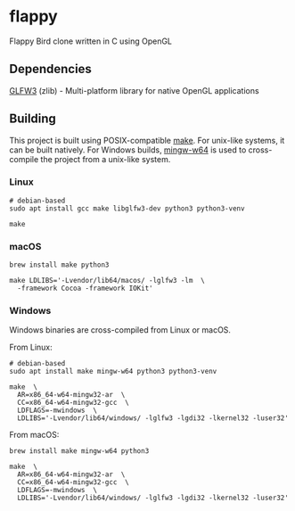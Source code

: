 # flappy
Flappy Bird clone written in C using OpenGL

## Dependencies
[GLFW3](https://www.glfw.org/) (zlib) - Multi-platform library for native OpenGL applications  

## Building
This project is built using POSIX-compatible [make](https://pubs.opengroup.org/onlinepubs/009695399/utilities/make.html).
For unix-like systems, it can be built natively.
For Windows builds, [mingw-w64](http://mingw-w64.org/doku.php) is used to cross-compile the project from a unix-like system.

### Linux
```
# debian-based
sudo apt install gcc make libglfw3-dev python3 python3-venv

make
```

### macOS
```
brew install make python3

make LDLIBS='-Lvendor/lib64/macos/ -lglfw3 -lm  \
  -framework Cocoa -framework IOKit'
```

### Windows
Windows binaries are cross-compiled from Linux or macOS.

From Linux:
```
# debian-based
sudo apt install make mingw-w64 python3 python3-venv

make  \
  AR=x86_64-w64-mingw32-ar  \
  CC=x86_64-w64-mingw32-gcc  \
  LDFLAGS=-mwindows  \
  LDLIBS='-Lvendor/lib64/windows/ -lglfw3 -lgdi32 -lkernel32 -luser32'
```

From macOS:
```
brew install make mingw-w64 python3

make  \
  AR=x86_64-w64-mingw32-ar  \
  CC=x86_64-w64-mingw32-gcc  \
  LDFLAGS=-mwindows  \
  LDLIBS='-Lvendor/lib64/windows/ -lglfw3 -lgdi32 -lkernel32 -luser32'
```

